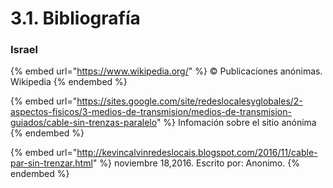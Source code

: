 # 3.1. Bibliografía

### Israel

{% embed url="https://www.wikipedia.org/" %}
© Publicaciones anónimas. Wikipedia
{% endembed %}

{% embed url="https://sites.google.com/site/redeslocalesyglobales/2-aspectos-fisicos/3-medios-de-transmision/medios-de-transmision-guiados/cable-sin-trenzas-paralelo" %}
Infomación sobre el sitio anónima
{% endembed %}

{% embed url="http://kevincalvinredeslocais.blogspot.com/2016/11/cable-par-sin-trenzar.html" %}
noviembre 18,2016. Escrito por: Anonimo.&#x20;
{% endembed %}
